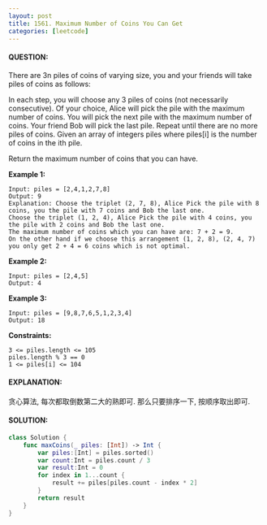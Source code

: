 ```yaml
---
layout: post
title: 1561. Maximum Number of Coins You Can Get
categories: [leetcode]
---
```

#### QUESTION:
There are 3n piles of coins of varying size, you and your friends will take piles of coins as follows:

In each step, you will choose any 3 piles of coins (not necessarily consecutive).
Of your choice, Alice will pick the pile with the maximum number of coins.
You will pick the next pile with the maximum number of coins.
Your friend Bob will pick the last pile.
Repeat until there are no more piles of coins.
Given an array of integers piles where piles[i] is the number of coins in the ith pile.

Return the maximum number of coins that you can have.

 

__Example 1:__
```
Input: piles = [2,4,1,2,7,8]
Output: 9
Explanation: Choose the triplet (2, 7, 8), Alice Pick the pile with 8 coins, you the pile with 7 coins and Bob the last one.
Choose the triplet (1, 2, 4), Alice Pick the pile with 4 coins, you the pile with 2 coins and Bob the last one.
The maximum number of coins which you can have are: 7 + 2 = 9.
On the other hand if we choose this arrangement (1, 2, 8), (2, 4, 7) you only get 2 + 4 = 6 coins which is not optimal.
```
__Example 2:__
```
Input: piles = [2,4,5]
Output: 4
```
__Example 3:__
```
Input: piles = [9,8,7,6,5,1,2,3,4]
Output: 18
```
 

__Constraints:__
```
3 <= piles.length <= 105
piles.length % 3 == 0
1 <= piles[i] <= 104
```
#### EXPLANATION:

贪心算法, 每次都取倒数第二大的熟即可. 那么只要排序一下, 按顺序取出即可.

#### SOLUTION:
```swift
class Solution {
    func maxCoins(_ piles: [Int]) -> Int {
        var piles:[Int] = piles.sorted()
        var count:Int = piles.count / 3
        var result:Int = 0
        for index in 1...count {
            result += piles[piles.count - index * 2]
        }
        return result
    }
}
```
